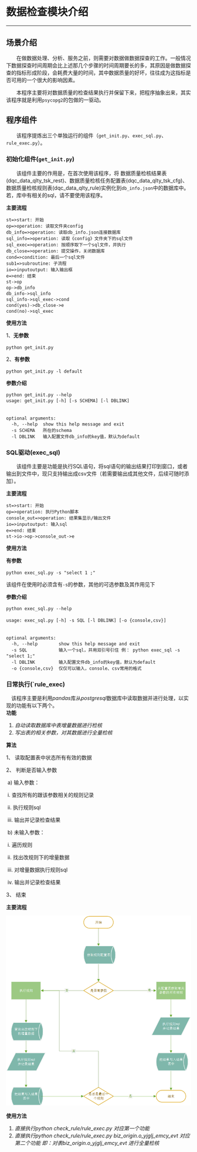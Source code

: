 # 数据检查模块介绍

---

## 场景介绍

&emsp;&emsp;在做数据处理、分析、服务之前，则需要对数据做数据探查的工作。一般情况下数据探查时间周期会比上述那几个步骤的时间周期要长的多，其原因是做数据探查的指标形成阶段，会耗费大量的时间，其中数据质量的好坏，往往成为这指标是否可用的一个很大的影响因素。<br/>

&emsp;&emsp;本程序主要将对数据质量的检查结果执行并保留下来，把程序抽象出来，其实该程序就是利用`psycopg2`的包做的一驱动。



## 程序组件

&emsp;&emsp;该程序提炼出三个单独运行的组件（`get_init.py`、`exec_sql.py`、`rule_exec.py`）。

### 初始化组件(`get_init.py`)

&emsp;&emsp;该组件主要的作用是，在首次使用该程序，将 数据质量检核结果表(dqc_data_qlty_tsk_rest)、数据质量检核任务配置表(dqc_data_qlty_tsk_cfg)、数据质量检核规则表(dqc_data_qlty_rule)实例化到`db_info.json`中的数据库中。若，库中有相关的sql，请不要使用该程序。<br/>

**主要流程**

```flow
st=>start: 开始
op=>operation: 读取文件夹config
db_info=>operation: 读取db_info.json连接数据库
sql_info=>operation: 读取《config》文件夹下的sql文件
sql_exec=>operation: 按顺序取下一个sql文件，并执行
db_close=>operation: 提交操作，关闭数据库
cond=>condition: 最后一个sql文件
sub1=>subroutine: 子流程
io=>inputoutput: 输入输出框
e=>end: 结束
st->op
op->db_info
db_info->sql_info
sql_info->sql_exec->cond
cond(yes)->db_close->e
cond(no)->sql_exec
```





**使用方法**

1、**无参数**

`python get_init.py`

2、**有参数**

`python get_init.py -l default`

**参数介绍**

```shell
python get_init.py --help
usage: get_init.py [-h] [-s SCHEMA] [-l DBLINK]


optional arguments:
  -h, --help  show this help message and exit
  -s SCHEMA   所在的schema
  -l DBLINK   输入配置文件db_info的key值，默认为default
```



### SQL驱动(exec_sql)

&emsp;&emsp;该组件主要是功能是执行SQL语句，将sql语句的输出结果打印到窗口，或者输出到文件中，现只支持输出成csv文件（若需要输出成其他文件，后续可随时添加）。<br/>

**主要流程**

```flow
st=>start: 开始
op=>operation: 执行Python脚本
console_out=>operation: 结果集显示/输出文件
io=>inputoutput: 输入sql
e=>end: 结束
st->io->op->console_out->e
```







**使用方法**

**有参数**

`python exec_sql.py -s "select 1 ;"`<br/>

该组件在使用时必须含有`-s`的参数，其他的可选参数及其作用见下

**参数介绍**

```shell
python exec_sql.py --help

usage: exec_sql.py [-h] -s SQL [-l DBLINK] [-o {console,csv}]


optional arguments:
  -h, --help        show this help message and exit
  -s SQL            输入一个sql，并用双引号引住 例： python exec_sql -s "select 1;"
  -l DBLINK         输入配置文件db_info的key值，默认为default
  -o {console,csv}  仅仅可以输入，console、csv常用的格式
```





### 日常执行(`rule_exec)

&ensp;&ensp;该程序主要是利用*pandas*库从*postgresql*数据库中读取数据并进行处理，以实现的功能有以下两个。<br/>
**功能**
1. *自动读取数据库中表增量数据进行检核*<br/>
2. *写出表的相关参数，对其数据进行全量检核*<br/>

**算法**

1、 读取配置表中状态所有有效的数据<br/>

2、 判断是否输入参数<br/>

​	a)    输入参数：<br/>

​          	i.      查找所有的跟该参数相关的规则记录<br/>

​         	ii.      执行规则sql<br/>

​         	iii.      输出并记录检查结果<br/>

​	b)   未输入参数：<br/>

​          	i.      遍历规则<br/>

​         	ii.      找出改规则下的增量数据<br/>

​         	iii.      对增量数据执行规则sql<br/>

​         iv.      输出并记录检查结果<br/>

3、 结束<br/>



**主要流程**

![img](img/clip_image002.png)



**使用方法**


1. *直接执行python  check_rule/rule_exec.py 对应第一个功能*<br/>
2. *直接执行python  check_rule/rule_exec.py biz_origin.o_yjglj_emcy_evt 对应第二个功能 即：对表biz_origin.o_yjglj_emcy_evt 进行全量检核*<br/>




